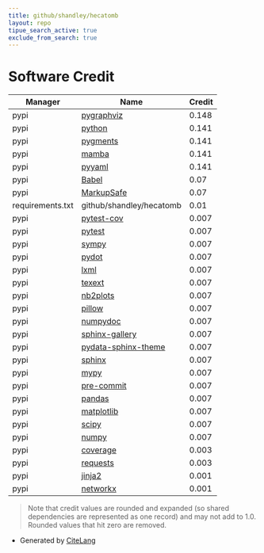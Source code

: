 ```yaml
---
title: github/shandley/hecatomb
layout: repo
tipue_search_active: true
exclude_from_search: true
---
```

# Software Credit

|Manager|Name|Credit|
|-------|----|------|
|pypi|[pygraphviz](http://pygraphviz.github.io)|0.148|
|pypi|[python](http://www.python.org/2.5)|0.141|
|pypi|[pygments](https://pygments.org/)|0.141|
|pypi|[mamba](http://nestorsalceda.github.io/mamba)|0.141|
|pypi|[pyyaml](https://pyyaml.org/)|0.141|
|pypi|[Babel](http://babel.pocoo.org/)|0.07|
|pypi|[MarkupSafe](https://palletsprojects.com/p/markupsafe/)|0.07|
|requirements.txt|github/shandley/hecatomb|0.01|
|pypi|[pytest-cov](https://github.com/pytest-dev/pytest-cov)|0.007|
|pypi|[pytest](https://pypi.org/project/pytest)|0.007|
|pypi|[sympy](https://pypi.org/project/sympy)|0.007|
|pypi|[pydot](https://pypi.org/project/pydot)|0.007|
|pypi|[lxml](https://pypi.org/project/lxml)|0.007|
|pypi|[texext](https://pypi.org/project/texext)|0.007|
|pypi|[nb2plots](https://pypi.org/project/nb2plots)|0.007|
|pypi|[pillow](https://pypi.org/project/pillow)|0.007|
|pypi|[numpydoc](https://pypi.org/project/numpydoc)|0.007|
|pypi|[sphinx-gallery](https://pypi.org/project/sphinx-gallery)|0.007|
|pypi|[pydata-sphinx-theme](https://pypi.org/project/pydata-sphinx-theme)|0.007|
|pypi|[sphinx](https://pypi.org/project/sphinx)|0.007|
|pypi|[mypy](https://pypi.org/project/mypy)|0.007|
|pypi|[pre-commit](https://pypi.org/project/pre-commit)|0.007|
|pypi|[pandas](https://pypi.org/project/pandas)|0.007|
|pypi|[matplotlib](https://pypi.org/project/matplotlib)|0.007|
|pypi|[scipy](https://pypi.org/project/scipy)|0.007|
|pypi|[numpy](https://pypi.org/project/numpy)|0.007|
|pypi|[coverage](https://pypi.org/project/coverage)|0.003|
|pypi|[requests](https://pypi.org/project/requests)|0.003|
|pypi|[jinja2](https://palletsprojects.com/p/jinja/)|0.001|
|pypi|[networkx](https://networkx.org/)|0.001|


> Note that credit values are rounded and expanded (so shared dependencies are represented as one record) and may not add to 1.0. Rounded values that hit zero are removed.


- Generated by [CiteLang](https://github.com/vsoch/citelang)
